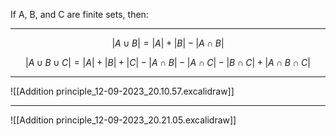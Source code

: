 If A, B, and C are finite sets, then:

---

$$|A \cup B| = |A| + |B| - |A \cap B|$$

$$|A \cup B \cup C| = |A| + |B| + |C| - |A \cap B| - |A \cap C| - |B \cap C| + |A \cap B \cap C|$$

---

![[Addition principle_12-09-2023_20.10.57.excalidraw]]

---

![[Addition principle_12-09-2023_20.21.05.excalidraw]]